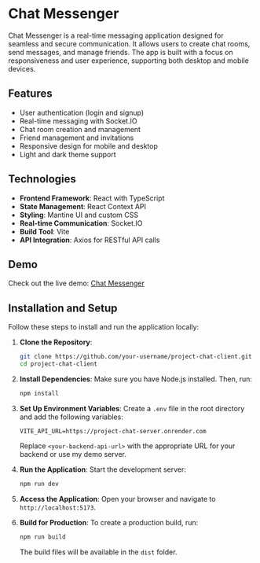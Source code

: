 # Chat Messenger

Chat Messenger is a real-time messaging application designed for seamless and secure communication. It allows users to create chat rooms, send messages, and manage friends. The app is built with a focus on responsiveness and user experience, supporting both desktop and mobile devices.

## Features
- User authentication (login and signup)
- Real-time messaging with Socket.IO
- Chat room creation and management
- Friend management and invitations
- Responsive design for mobile and desktop
- Light and dark theme support

## Technologies
- **Frontend Framework**: React with TypeScript
- **State Management**: React Context API
- **Styling**: Mantine UI and custom CSS
- **Real-time Communication**: Socket.IO
- **Build Tool**: Vite
- **API Integration**: Axios for RESTful API calls

## Demo
Check out the live demo: [Chat Messenger](https://project-chat-client.onrender.com)

## Installation and Setup

Follow these steps to install and run the application locally:

1. **Clone the Repository**:
   ```bash
   git clone https://github.com/your-username/project-chat-client.git
   cd project-chat-client

2. **Install Dependencies**:
   Make sure you have Node.js installed. Then, run:
   ```bash
   npm install
   ```

3. **Set Up Environment Variables**:
   Create a `.env` file in the root directory and add the following variables:
   ```env
   VITE_API_URL=https://project-chat-server.onrender.com
   ```

   Replace `<your-backend-api-url>` with the appropriate URL for your backend or use my demo server.

4. **Run the Application**:
   Start the development server:
   ```bash
   npm run dev
   ```

5. **Access the Application**:
   Open your browser and navigate to `http://localhost:5173`.

6. **Build for Production**:
   To create a production build, run:
   ```bash
   npm run build
   ```

   The build files will be available in the `dist` folder.